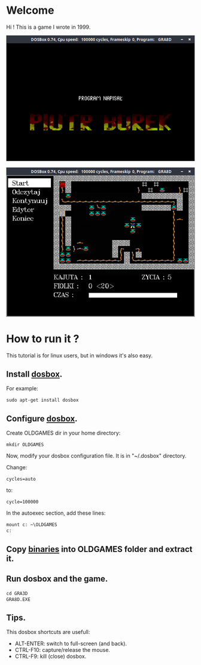 # Welcome

Hi ! This is a game I wrote in 1999.

![](images/screenshot-1.png)

![](images/screenshot-2.png)

# How to run it ?

This tutorial is for linux users, but in windows it's also easy.

## Install [dosbox](https://www.dosbox.com).

For example:

```
sudo apt-get install dosbox
```

## Configure [dosbox](https://www.dosbox.com).

Create OLDGAMES dir in your home directory:

```
mkdir OLDGAMES
```

Now, modify your dosbox configuration file. It is in "~/.dosbox" directory.

Change:

```
cycles=auto
```

to:

```
cycle=100000
```

In the autoexec section, add these lines:

```
mount c: ~\OLDGAMES
c:
```

## Copy [binaries](https://bitbucket.com/borekpiotr/gra5/downloads/gra5-bin.zip) into OLDGAMES folder and extract it.

## Run dosbox and the game.

```
cd GRA3D
GRA8D.EXE
```

## Tips.

This dosbox shortcuts are usefull:

* ALT-ENTER: switch to full-screen (and back).
* CTRL-F10: capture/release the mouse.
* CTRL-F9: kill (close) dosbox.
